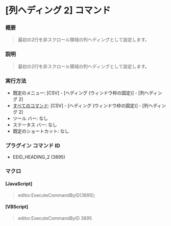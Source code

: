 # \[列ヘディング 2\] コマンド

### 概要

> 最初の2行を非スクロール領域の列ヘディングとして設定します。

### 説明

> 最初の2行を非スクロール領域の列ヘディングとして設定します。

### 実行方法

- 既定のメニュー: \[CSV\] - \[ヘディング (ウィンドウ枠の固定)\] - \[列ヘディング 2\]
- [すべてのコマンド](../../glossary/allcommands): \[CSV\] - \[ヘディング (ウィンドウ枠の固定)\] - \[列ヘディング 2\]
- ツール バー: なし
- ステータス バー: なし
- 既定のショートカット: なし

### プラグイン コマンド ID

- EEID\_HEADING\_2 (3895)

### マクロ

#### \[JavaScript\]

> editor.ExecuteCommandByID(3895);

#### \[VBScript\]

> editor.ExecuteCommandByID 3895